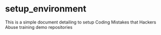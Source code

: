 # setup_environment
This is a simple document detailing to setup Coding Mistakes that Hackers Abuse training demo repositories
